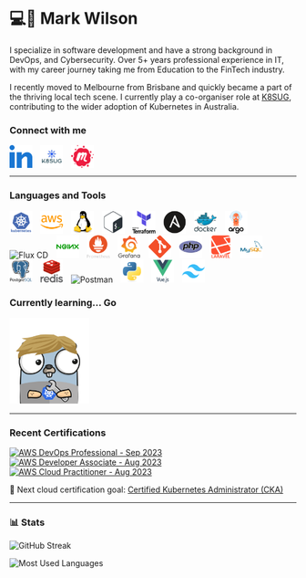 <!-- ![MasterHead](assets/images/lazycat_code-01_4x.png) -->

# 💻🦜 Mark Wilson

I specialize in software development and have a strong background in DevOps, and Cybersecurity. Over 5+ years professional experience in IT, with my career journey taking me from Education to the FinTech industry.

I recently moved to Melbourne from Brisbane and quickly became a part of the thriving local tech scene. I currently play a co-organiser role at [K8SUG](https://au.linkedin.com/company/k8sug), contributing to the wider adoption of Kubernetes in Australia.

### Connect with me

<a href="https://linkedin.com/in/m2w" target="_blank"><img align="center" src="assets/images/linked-in-alt.svg" alt="m2w LinkedIn" height="40" width="40" style="padding-right:10px;" /></a>
<a href="https://au.linkedin.com/company/k8sug" target="_blank"><img align="center" src="assets/images/k8sug_logo.jpg" alt="K8SUG logo" height="40" width="40" style="padding-right:10px;" /></a>
<a href="https://meetup.com/members/313056740" target="_blank"><img align="center" src="assets/images/Meetup_Logo.png" alt="Meetup logo" height="40" width="40" style="padding-right:10px;" /></a>

---

### Languages and Tools
<div>
  <img title="Kubernetes" alt="Kubernetes" width="40" height="40" style="padding-right:10px;" src="https://raw.githubusercontent.com/devicons/devicon/master/icons/kubernetes/kubernetes-plain-wordmark.svg" />
  <img title="AWS" alt="AWS" width="40" height="40" style="padding-right:10px;" src="https://raw.githubusercontent.com/devicons/devicon/master/icons/amazonwebservices/amazonwebservices-plain-wordmark.svg" />
  <img title="Linux" alt="Linux" width="40" height="40" style="padding-right:10px;" src="https://raw.githubusercontent.com/devicons/devicon/master/icons/linux/linux-original.svg" />
  <img title="Bash" alt="Bash" width="40" height="40" style="padding-right:10px;" src="https://raw.githubusercontent.com/devicons/devicon/master/icons/bash/bash-original.svg" />
  <img title="Terraform" alt="Terraform" width="40" height="40" style="padding-right:10px;" src="https://raw.githubusercontent.com/devicons/devicon/master/icons/terraform/terraform-original-wordmark.svg" />
  <img title="Ansible" alt="Ansible" width="40" height="40" style="padding-right:10px;" src="https://raw.githubusercontent.com/devicons/devicon/master/icons/ansible/ansible-original.svg" />
  <img title="Docker" alt="Docker" width="40" height="40" style="padding-right:10px;" src="https://raw.githubusercontent.com/devicons/devicon/master/icons/docker/docker-original-wordmark.svg" />
  <img title="Argo CD" alt="Argo CD" width="40" height="40" style="padding-right:10px;" src="https://raw.githubusercontent.com/devicons/devicon/master/icons/argocd/argocd-original-wordmark.svg" />
  <img title="Flux CD" alt="Flux CD" width="40" height="40" style="padding-right:10px;" src="https://avatars.githubusercontent.com/u/52158677?s=280&v=4" />
  <img title="Nginx" alt="Nginx" width="40" height="40" style="padding-right:10px;" src="https://raw.githubusercontent.com/devicons/devicon/master/icons/nginx/nginx-original.svg" />
  <img title="Prometheus" alt="Prometheus" width="40" height="40" style="padding-right:10px;" src="https://raw.githubusercontent.com/devicons/devicon/master/icons/prometheus/prometheus-original-wordmark.svg" />
  <img title="Grafana" alt="Grafana" width="40" height="40" style="padding-right:10px;" src="https://raw.githubusercontent.com/devicons/devicon/master/icons/grafana/grafana-original-wordmark.svg" />
  <img title="Git" alt="Git" width="40" height="40" style="padding-right:10px;" src="https://raw.githubusercontent.com/devicons/devicon/master/icons/git/git-original.svg" />
  <img title="PHP" alt="PHP" width="40" height="40" style="padding-right:10px;" src="https://raw.githubusercontent.com/devicons/devicon/master/icons/php/php-original.svg" />
  <img title="Laravel" alt="Laravel" width="40" height="40" style="padding-right:10px;" src="https://raw.githubusercontent.com/devicons/devicon/master/icons/laravel/laravel-plain-wordmark.svg" />
  <img title="MySQL" alt="MySQL" width="40" height="40" style="padding-right:10px;" src="https://raw.githubusercontent.com/devicons/devicon/master/icons/mysql/mysql-original-wordmark.svg" />
  <img title="Postgres" alt="Postgres" width="40" height="40" style="padding-right:10px;" src="https://raw.githubusercontent.com/devicons/devicon/master/icons/postgresql/postgresql-original-wordmark.svg" />
  <img title="Redis" alt="Redis" width="40" height="40" style="padding-right:10px;" src="https://raw.githubusercontent.com/devicons/devicon/master/icons/redis/redis-original-wordmark.svg" />
  <img title="Postman" alt="Postman" width="40" height="40" style="padding-right:10px;" src="https://www.vectorlogo.zone/logos/getpostman/getpostman-icon.svg" />
  <img title="Python" alt="Python" width="40" height="40" style="padding-right:10px;" src="https://raw.githubusercontent.com/devicons/devicon/master/icons/python/python-original.svg" />
  <img title="Vue" alt="Vue" width="40" height="40" style="padding-right:10px;" src="https://raw.githubusercontent.com/devicons/devicon/master/icons/vuejs/vuejs-original-wordmark.svg" />
  <img title="Tailwind" alt="Tailwind" width="40" height="40" style="padding-right:10px;" src="https://raw.githubusercontent.com/devicons/devicon/master/icons/tailwindcss/tailwindcss-plain.svg" />
</div>

### Currently learning... Go

<img src="assets/images/go-pher.png" title="My Gopher" alt="My Gopher" height="150"/> 

---

### Recent Certifications

[![AWS DevOps Professional - Sep 2023](https://images.credly.com/size/150x150/images/bd31ef42-d460-493e-8503-39592aaf0458/image.png)](https://www.credly.com/badges/96b66608-7526-45a1-b67b-2461f53dba8c/)
[![AWS Developer Associate - Aug 2023](https://images.credly.com/size/150x150/images/b9feab85-1a43-4f6c-99a5-631b88d5461b/image.png)](https://www.credly.com/badges/c89f5532-0e59-4b03-982c-0350c84ca7a8/)
[![AWS Cloud Practitioner - Aug 2023](https://images.credly.com/size/150x150/images/00634f82-b07f-4bbd-a6bb-53de397fc3a6/image.png)](https://www.credly.com/badges/fda02c9f-d7c7-41ba-ac1d-7a86fd94aa78/)

🎯 Next cloud certification goal: [Certified Kubernetes Administrator (CKA)](https://training.linuxfoundation.org/certification/certified-kubernetes-administrator-cka/)

---

### 📊 Stats

![GitHub Streak](https://github-readme-streak-stats.herokuapp.com/?user=markwcodes)

![Most Used Languages](https://github-readme-stats.vercel.app/api/top-langs?username=markwcodes&show_icons=true&locale=en&layout=compact)

